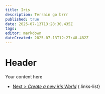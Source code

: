 ```yaml
---
title: Iris
description: Terrain go brrr
published: true
date: 2025-07-13T13:28:30.435Z
tags: 
editor: markdown
dateCreated: 2025-07-13T12:27:48.482Z
---
```


# Header
Your content here



- [Next > *Create a new iris World*](/doc/iris/create-world)
{.links-list}
